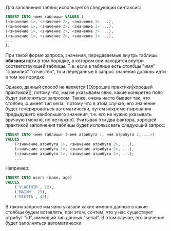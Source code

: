 Для заполнения таблиц используется следующий синтаксис:
```sql
INSERT INTO <имя таблицы> VALUES (
(<значение 1>, <значение 2>, <значение 3> ...),
(<значение 1>, <значение 2>, <значение 3> ...),
(<значение 1>, <значение 2>, <значение 3> ...),
(<значение 1>, <значение 2>, <значение 3> ...),
...
);
```

При такой форме запроса, значения, передаваемые внутрь таблицы **обязаны** идти в том порядке, в котором они находятся внутри соответствующей таблицы. Т.е. если в таблице есть столбцы "имя" "фамилия" "отчество", то и переданные в запрос значения должны идти в том же порядке.

Однако, данный способ не является [[Хорошие практики|хорошей практикой]], потому что, мы не указываем явно, какие конкретно поля будут заполняться запросом. Также, очень часто бывает так, что столбец id имеет тип serial, потому что в этом случае, его значение будет генерироваться автоматически, путем инкрементирования предыдущего наибольшего значения, т.е. его не нужно указывать вручную (можно, но не нужно). Учитывая эти два фактора, хорошей практикой заполнения таблицы будет использовать следующий запрос:
```sql
INSERT INTO <имя таблицы> (<имя атрибута 1, имя атрибута 2, ...>) 
VALUES
	(<значение атрибута 1>, <значение атрибута 2>, ...),
	(<значение атрибута 1>, <значение атрибута 2>, ...),
	(<значение атрибута 1>, <значение атрибута 2>, ...);
	...
```

Например: 
```sql
INSERT INTO users (name, age) 
VALUES
	('VLADIMIR', 22),
	('MAIXM', 25),
	('NIKITA', 42);
```

В таком запросе мы явно указали какие именно данные в какие столбцы будем вставлять, при этом, сочтем, что у нас существует атрибут "id", имеющий тип данных "serial". В этом случае, его значение будет заполняться автоматически.